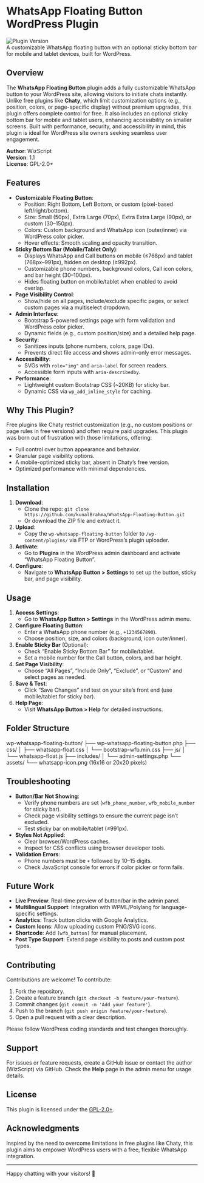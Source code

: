 # WhatsApp Floating Button WordPress Plugin

![Plugin Version](https://img.shields.io/badge/version-1.6-blue)  
A customizable WhatsApp floating button with an optional sticky bottom bar for mobile and tablet devices, built for WordPress.

## Overview
The **WhatsApp Floating Button** plugin adds a fully customizable WhatsApp button to your WordPress site, allowing visitors to initiate chats instantly. Unlike free plugins like **Chaty**, which limit customization options (e.g., position, colors, or page-specific display) without premium upgrades, this plugin offers complete control for free. It also includes an optional sticky bottom bar for mobile and tablet users, enhancing accessibility on smaller screens. Built with performance, security, and accessibility in mind, this plugin is ideal for WordPress site owners seeking seamless user engagement.

**Author**: WizScript  
**Version**: 1.1  
**License**: GPL-2.0+

## Features
- **Customizable Floating Button**:
  - Position: Right Bottom, Left Bottom, or custom (pixel-based left/right/bottom).
  - Size: Small (50px), Extra Large (70px), Extra Extra Large (90px), or custom (30–150px).
  - Colors: Custom background and WhatsApp icon (outer/inner) via WordPress color picker.
  - Hover effects: Smooth scaling and opacity transition.
- **Sticky Bottom Bar (Mobile/Tablet Only)**:
  - Displays WhatsApp and Call buttons on mobile (≤768px) and tablet (768px–991px), hidden on desktop (≥992px).
  - Customizable phone numbers, background colors, Call icon colors, and bar height (30–100px).
  - Hides floating button on mobile/tablet when enabled to avoid overlap.
- **Page Visibility Control**:
  - Show/hide on all pages, include/exclude specific pages, or select custom pages via a multiselect dropdown.
- **Admin Interface**:
  - Bootstrap 5-powered settings page with form validation and WordPress color picker.
  - Dynamic fields (e.g., custom position/size) and a detailed help page.
- **Security**:
  - Sanitizes inputs (phone numbers, colors, page IDs).
  - Prevents direct file access and shows admin-only error messages.
- **Accessibility**:
  - SVGs with `role="img"` and `aria-label` for screen readers.
  - Accessible form inputs with `aria-describedby`.
- **Performance**:
  - Lightweight custom Bootstrap CSS (~20KB) for sticky bar.
  - Dynamic CSS via `wp_add_inline_style` for caching.

## Why This Plugin?
Free plugins like Chaty restrict customization (e.g., no custom positions or page rules in free versions) and often require paid upgrades. This plugin was born out of frustration with those limitations, offering:
- Full control over button appearance and behavior.
- Granular page visibility options.
- A mobile-optimized sticky bar, absent in Chaty’s free version.
- Optimized performance with minimal dependencies.

## Installation
1. **Download**:
   - Clone the repo: `git clone https://github.com/kunalBrahma/WhatsApp-Floating-Button.git`
   - Or download the ZIP file and extract it.
2. **Upload**:
   - Copy the `wp-whatsapp-floating-button` folder to `/wp-content/plugins/` via FTP or WordPress’s plugin uploader.
3. **Activate**:
   - Go to **Plugins** in the WordPress admin dashboard and activate “WhatsApp Floating Button”.
4. **Configure**:
   - Navigate to **WhatsApp Button > Settings** to set up the button, sticky bar, and page visibility.

## Usage
1. **Access Settings**:
   - Go to **WhatsApp Button > Settings** in the WordPress admin menu.
2. **Configure Floating Button**:
   - Enter a WhatsApp phone number (e.g., `+1234567890`).
   - Choose position, size, and colors (background, icon outer/inner).
3. **Enable Sticky Bar** (Optional):
   - Check “Enable Sticky Bottom Bar” for mobile/tablet.
   - Set a mobile number for the Call button, colors, and bar height.
4. **Set Page Visibility**:
   - Choose “All Pages”, “Include Only”, “Exclude”, or “Custom” and select pages as needed.
5. **Save & Test**:
   - Click “Save Changes” and test on your site’s front end (use mobile/tablet for sticky bar).
6. **Help Page**:
   - Visit **WhatsApp Button > Help** for detailed instructions.

## Folder Structure
wp-whatsapp-floating-button/
├── wp-whatsapp-floating-button.php
├── css/
│   ├── whatsapp-float.css
│   └── bootstrap-wfb.min.css
├── js/
│   └── whatsapp-float.js
├── includes/
│   └── admin-settings.php
└── assets/
    └── whatsapp-icon.png (16x16 or 20x20 pixels)


## Troubleshooting
- **Button/Bar Not Showing**:
  - Verify phone numbers are set (`wfb_phone_number`, `wfb_mobile_number` for sticky bar).
  - Check page visibility settings to ensure the current page isn’t excluded.
  - Test sticky bar on mobile/tablet (≤991px).
- **Styles Not Applied**:
  - Clear browser/WordPress caches.
  - Inspect for CSS conflicts using browser developer tools.
- **Validation Errors**:
  - Phone numbers must be `+` followed by 10–15 digits.
  - Check JavaScript console for errors if color picker or form fails.

## Future Work
- **Live Preview**: Real-time preview of button/bar in the admin panel.
- **Multilingual Support**: Integration with WPML/Polylang for language-specific settings.
- **Analytics**: Track button clicks with Google Analytics.
- **Custom Icons**: Allow uploading custom PNG/SVG icons.
- **Shortcode**: Add `[wfb_button]` for manual placement.
- **Post Type Support**: Extend page visibility to posts and custom post types.

## Contributing
Contributions are welcome! To contribute:
1. Fork the repository.
2. Create a feature branch (`git checkout -b feature/your-feature`).
3. Commit changes (`git commit -m 'Add your feature'`).
4. Push to the branch (`git push origin feature/your-feature`).
5. Open a pull request with a clear description.

Please follow WordPress coding standards and test changes thoroughly.

## Support
For issues or feature requests, create a GitHub issue or contact the author (WizScript) via GitHub. Check the **Help** page in the admin menu for usage details.

## License
This plugin is licensed under the [GPL-2.0+](https://www.gnu.org/licenses/gpl-2.0.html).

## Acknowledgments
Inspired by the need to overcome limitations in free plugins like Chaty, this plugin aims to empower WordPress users with a free, flexible WhatsApp integration.

---
Happy chatting with your visitors! 📱
